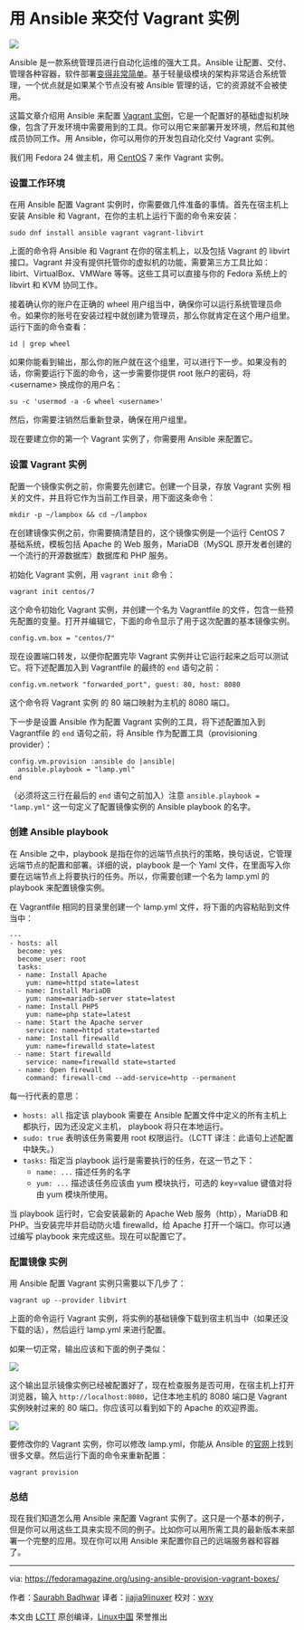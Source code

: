 用 Ansible 来交付 Vagrant  实例
====

![](https://i1.wp.com/cdn.fedoramagazine.org/wp-content/uploads/2016/08/vagrant-plus-ansible.jpg?w=1352&ssl=1)

Ansible 是一款系统管理员进行自动化运维的强大工具。Ansible 让配置、交付、管理各种容器，软件部署[变得非常简单][1]。基于轻量级模块的架构非常适合系统管理，一个优点就是如果某个节点没有被 Ansible 管理的话，它的资源就不会被使用。

这篇文章介绍用 Ansible 来配置 [Vagrant 实例][2]，它是一个配置好的基础虚拟机映像，包含了开发环境中需要用到的工具。你可以用它来部署开发环境，然后和其他成员协同工作。用 Ansible，你可以用你的开发包自动化交付 Vagrant 实例。

我们用 Fedora 24 做主机，用 [CentOS][3] 7 来作 Vagrant 实例。

### 设置工作环境

在用 Ansible 配置 Vagrant 实例时，你需要做几件准备的事情。首先在宿主机上安装 Ansible 和 Vagrant，在你的主机上运行下面的命令来安装：

```
sudo dnf install ansible vagrant vagrant-libvirt
```

上面的命令将 Ansible 和 Vagrant 在你的宿主机上，以及包括 Vagrant 的 libvirt 接口。Vagrant 并没有提供托管你的虚拟机的功能，需要第三方工具比如：libirt、VirtualBox、VMWare 等等。这些工具可以直接与你的 Fedora 系统上的  libvirt 和 KVM 协同工作。

接着确认你的账户在正确的 wheel 用户组当中，确保你可以运行系统管理员命令。如果你的账号在安装过程中就创建为管理员，那么你就肯定在这个用户组里。运行下面的命令查看：

```
id | grep wheel
```

如果你能看到输出，那么你的账户就在这个组里，可以进行下一步。如果没有的话，你需要运行下面的命令，这一步需要你提供 root 账户的密码，将 \<username> 换成你的用户名：

```
su -c 'usermod -a -G wheel <username>'
```

然后，你需要注销然后重新登录，确保在用户组里。

现在要建立你的第一个 Vagrant 实例了，你需要用 Ansible 来配置它。

### 设置 Vagrant 实例

配置一个镜像实例之前，你需要先创建它。创建一个目录，存放 Vagrant 实例 相关的文件，并且将它作为当前工作目录，用下面这条命令：

```
mkdir -p ~/lampbox && cd ~/lampbox
```

在创建镜像实例之前，你需要搞清楚目的，这个镜像实例是一个运行 CentOS 7 基础系统，模板包括 Apache 的 Web 服务，MariaDB（MySQL 原开发者创建的一个流行的开源数据库）数据库和 PHP 服务。

初始化 Vagrant 实例，用 `vagrant init` 命令：

```
vagrant init centos/7
```

这个命令初始化 Vagrant 实例，并创建一个名为 Vagrantfile 的文件，包含一些预先配置的变量。打开并编辑它，下面的命令显示了用于这次配置的基本镜像实例。

```
config.vm.box = "centos/7"
```

现在设置端口转发，以便你配置完毕 Vagrant 实例并让它运行起来之后可以测试它。将下述配置加入到 Vagrantfile 的最终的 `end` 语句之前：

```
config.vm.network "forwarded_port", guest: 80, host: 8080
```

这个命令将 Vagrant 实例 的 80 端口映射为主机的 8080 端口。

下一步是设置 Ansible 作为配置 Vagrant 实例的工具，将下述配置加入到 Vagrantfile 的 `end` 语句之前，将 Ansible 作为配置工具（provisioning provider）：

```
config.vm.provision :ansible do |ansible|
  ansible.playbook = "lamp.yml"
end
```

（必须将这三行在最后的 `end` 语句之前加入）注意 `ansible.playbook = "lamp.yml"` 这一句定义了配置镜像实例的 Ansible playbook 的名字。

### 创建 Ansible playbook

在 Ansible 之中，playbook 是指在你的远端节点执行的策略，换句话说，它管理远端节点的配置和部署。详细的说，playbook 是一个 Yaml 文件，在里面写入你要在远端节点上将要执行的任务。所以，你需要创建一个名为 lamp.yml 的 playbook 来配置镜像实例。

在 Vagrantfile 相同的目录里创建一个 lamp.yml 文件，将下面的内容粘贴到文件当中：

```
---
- hosts: all
  become: yes
  become_user: root
  tasks:
  - name: Install Apache
    yum: name=httpd state=latest
  - name: Install MariaDB
    yum: name=mariadb-server state=latest
  - name: Install PHP5
    yum: name=php state=latest
  - name: Start the Apache server
    service: name=httpd state=started
  - name: Install firewalld
    yum: name=firewalld state=latest
  - name: Start firewalld
    service: name=firewalld state=started
  - name: Open firewall
    command: firewall-cmd --add-service=http --permanent
```

每一行代表的意思：

- `hosts: all` 指定该 playbook 需要在 Ansible 配置文件中定义的所有主机上都执行，因为还没定义主机， playbook 将只在本地运行。
- `sudo: true` 表明该任务需要用 root 权限运行。（LCTT 译注：此语句上述配置中缺失。）
- `tasks:` 指定当 playbook 运行是需要执行的任务，在这一节之下：
	- `name: ...` 描述任务的名字
	- `yum: ...`  描述该任务应该由 yum 模块执行，可选的 key=value 键值对将由 yum 模块所使用。

当 playbook 运行时，它会安装最新的 Apache Web 服务（http），MariaDB 和 PHP。当安装完毕并启动防火墙 firewalld，给 Apache 打开一个端口。你可以通过编写 playbook 来完成这些。现在可以配置它了。

### 配置镜像 实例

用 Ansible 配置 Vagrant 实例只需要以下几步了：

```
vagrant up --provider libvirt
```

上面的命令运行 Vagrant 实例，将实例的基础镜像下载到宿主机当中（如果还没下载的话），然后运行 lamp.yml 来进行配置。

如果一切正常，输出应该和下面的例子类似：

![](https://i1.wp.com/cdn.fedoramagazine.org/wp-content/uploads/2016/08/vagrant-ansible-playbook-run.png?w=574&ssl=1)

这个输出显示镜像实例已经被配置好了，现在检查服务是否可用，在宿主机上打开浏览器，输入 `http://localhost:8080`，记住本地主机的 8080 端口是 Vagrant 实例映射过来的 80 端口。你应该可以看到如下的 Apache 的欢迎界面。

![](https://i0.wp.com/cdn.fedoramagazine.org/wp-content/uploads/2016/08/vagrant-ansible-apache-up.png?w=1004&ssl=1)

要修改你的 Vagrant 实例，你可以修改 lamp.yml，你能从 Ansible 的[官网][4]上找到很多文章。然后运行下面的命令来重新配置：

```
vagrant provision
```

### 总结

现在我们知道怎么用 Ansible 来配置 Vagrant 实例了。这只是一个基本的例子，但是你可以用这些工具来实现不同的例子。比如你可以用所需工具的最新版本来部署一个完整的应用。现在你可以用 Ansible 来配置你自己的远端服务器和容器了。


--------------------------------------------------------------------------------

via: https://fedoramagazine.org/using-ansible-provision-vagrant-boxes/

作者：[Saurabh Badhwar][a]
译者：[jiajia9linuxer](https://github.com/jiajia9linuxer)
校对：[wxy](https://github.com/wxy)

本文由 [LCTT](https://github.com/LCTT/TranslateProject) 原创编译，[Linux中国](https://linux.cn/) 荣誉推出

[a]: http://h4xr.id.fedoraproject.org/
[1]: https://ansible.com/
[2]: https://www.vagrantup.com/
[3]: https://centos.org/
[4]: http://docs.ansible.com/ansible/index.html
